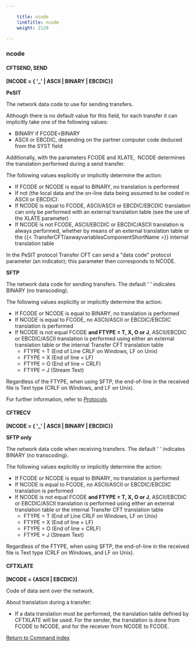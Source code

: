 ```yaml
---

    title: ncode
    linkTitle: ncode
    weight: 2120

---
```

<span id="ncode"></span>

### ncode

<span id="ncode_CFTSEND"></span>

#### CFTSEND, SEND

****\[NCODE = { '\_' | ASCII
| BINARY | EBCDIC}\]****

****PeSIT****

The network data code to use for sending transfers.

Although there is no default value for this field, for each transfer
it can implicitly take one of the following values:

- BINARY
    if FCODE=BINARY
- ASCII
    or EBCDIC, depending on the partner
    computer code deduced from the SYST
    field

Additionally, with the parameters FCODE and XLATE,  NCODE
determines the translation performed during a send transfer.

The following values explicitly or implicitly determine the action:

- If FCODE or NCODE
    is equal to BINARY, no translation is performed
- If not (the local
    data and the on-line data being assumed to be coded in ASCII or EBCDIC):
- If NCODE is
    equal to FCODE, ASCII/ASCII or EBCDIC/EBCDIC translation can only be performed
    with an external translation table (see the use of the XLATE parameter)
- If NCODE is
    not FCODE, ASCII/EBCDIC or EBCDIC/ASCII translation is always performed,
    whether by means of an external translation table or the {{< TransferCFT/axwayvariablesComponentShortName >}}
    internal translation table

In the PeSIT protocol Transfer
CFT can send a "data code" protocol parameter (an indicator);
this parameter then corresponds to NCODE.

****SFTP****

The network data code for sending transfers. The default ' ' indicates BINARY (no transcoding).

The following values explicitly or implicitly determine the action:

- If FCODE or NCODE
    is equal to BINARY, no translation is performed
- If NCODE is equal to FCODE, no ASCII/ASCII or EBCDIC/EBCDIC translation is performed
- If NCODE is not equal FCODE **and FTYPE = T, X, O or J**, ASCII/EBCDIC or EBCDIC/ASCII translation is performed using either an external translation table or the internal Transfer CFT translation table
    -   FTYPE = T (End of Line CRLF on Windows, LF on Unix)
    -   FTYPE = X (End of line = LF)
    -   FTYPE = O (End of line = CRLF)
    -   FTYPE = J (Stream Text)

Regardless of the FTYPE, when using SFTP, the end-of-line in the received file is Text type (CRLF on Windows, and LF on Unix).

For further information, refer to *[Protocols](../../../../protocols_start_here)*.

#### CFTRECV

****\[NCODE = { '\_' | ASCII
| BINARY | EBCDIC}\]****

****SFTP only****

The network data code when receiving transfers. The default ' ' indicates BINARY (no transcoding).

The following values explicitly or implicitly determine the action:

- If FCODE or NCODE
    is equal to BINARY, no translation is performed
- If NCODE is equal to FCODE, no ASCII/ASCII or EBCDIC/EBCDIC translation is performed
- If NCODE is not equal FCODE **and FTYPE = T, X, O or J**, ASCII/EBCDIC or EBCDIC/ASCII translation is performed using either an external translation table or the internal Transfer CFT translation table
    -   FTYPE = T (End of Line CRLF on Windows, LF on Unix)
    -   FTYPE = X (End of line = LF)
    -   FTYPE = O (End of line = CRLF)
    -   FTYPE = J (Stream Text)

Regardless of the FTYPE, when using SFTP, the end-of-line in the received file is Text type (CRLF on Windows, and LF on Unix).

<span id="ncode_CFTXLATE"></span>

#### CFTXLATE

****\[NCODE = {ASCII | EBCDIC}\]****

Code of data sent over the network.

About translation during a transfer:

- If a data translation must be performed, the translation table defined
    by CFTXLATE will be used. For the sender, the translation is done from
    FCODE to NCODE, and for the receiver from NCODE to FCODE.

[Return to Command index](../../)
